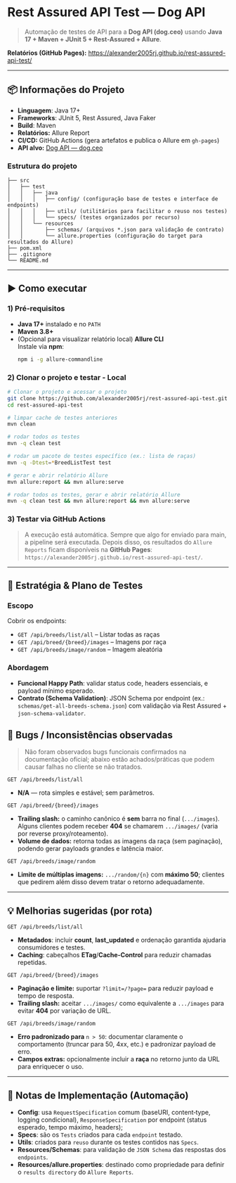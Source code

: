 # Rest Assured API Test — Dog API

> Automação de testes de API para a **Dog API (dog.ceo)** usando **Java 17 + Maven + JUnit 5 + Rest-Assured + Allure**.

**Relatórios (GitHub Pages):** https://alexander2005rj.github.io/rest-assured-api-test/

---

## 📦 Informações do Projeto

- **Linguagem**: Java 17+
- **Frameworks**: JUnit 5, Rest Assured, Java Faker
- **Build**: Maven
- **Relatórios:** Allure Report
- **CI/CD:** GitHub Actions (gera artefatos e publica o Allure em `gh-pages`)
- **API alvo:** [Dog API — dog.ceo](https://dog.ceo/dog-api/)

### Estrutura do projeto

```
├── src
│   ├── test
│   │   ├── java
│   │   │   ├── config/ (configuração base de testes e interface de endpoints)
│   │   │   ├── utils/ (utilitários para facilitar o reuso nos testes)
│   │   │   └── specs/ (testes organizados por recurso)
│   │   └── resources
│   │       ├── schemas/ (arquivos *.json para validação de contrato)
│   │       └── allure.properties (configuração do target para resultados do Allure)
├── pom.xml
├── .gitignore
└── README.md
```

---

## ▶️ Como executar

### 1) Pré-requisitos
- **Java 17+** instalado e no `PATH`
- **Maven 3.8+**
- (Opcional para visualizar relatório local) **Allure CLI**  
  Instale via **npm**:
  ```bash
  npm i -g allure-commandline

### 2) Clonar o projeto e testar - Local

```bash
# Clonar o projeto e acessar o projeto
git clone https://github.com/alexander2005rj/rest-assured-api-test.git
cd rest-assured-api-test

# limpar cache de testes anteriores
mvn clean

# rodar todos os testes
mvn -q clean test

# rodar um pacote de testes específico (ex.: lista de raças)
mvn -q -Dtest=*BreedListTest test

# gerar e abrir relatório Allure
mvn allure:report && mvn allure:serve

# rodar todos os testes, gerar e abrir relatório Allure
mvn -q clean test && mvn allure:report && mvn allure:serve
```


### 3) Testar via **GitHub Actions**

> A execução está automática. Sempre que algo for enviado para main, a pipeline será executada. Depois disso, os resultados do `Allure Reports` ficam disponíveis na **GitHub Pages**: `https://alexander2005rj.github.io/rest-assured-api-test/`.



---

## 🧪 Estratégia & Plano de Testes

### Escopo

Cobrir os endpoints:
* `GET /api/breeds/list/all` – Listar todas as raças
* `GET /api/breed/{breed}/images` – Imagens por raça
* `GET /api/breeds/image/random` – Imagem aleatória

### Abordagem

* **Funcional Happy Path**: validar status code, headers essenciais, e payload mínimo esperado.
* **Contrato (Schema Validation)**: JSON Schema por endpoint (ex.: `schemas/get-all-breeds-schema.json`) com validação via Rest Assured + `json-schema-validator`.

## 🐞 Bugs / Inconsistências observadas

> Não foram observados bugs funcionais confirmados na documentação oficial; abaixo estão achados/práticas que podem causar falhas no cliente se não tratados.

`GET /api/breeds/list/all`
* **N/A** — rota simples e estável; sem parâmetros.

`GET /api/breed/{breed}/images`
* **Trailing slash:** o caminho canônico é **sem** barra no final (`.../images`). Alguns clientes podem receber **404** se chamarem `.../images/` (varia por reverse proxy/roteamento).
* **Volume de dados:** retorna todas as imagens da raça (sem paginação), podendo gerar payloads grandes e latência maior. 

`GET /api/breeds/image/random`
* **Limite de múltiplas imagens:** `.../random/{n}` com **máximo 50**; clientes que pedirem além disso devem tratar o retorno adequadamente.

---

## 💡 Melhorias sugeridas (por rota)

`GET /api/breeds/list/all`
* **Metadados**: incluir **count**, **last_updated** e ordenação garantida ajudaria consumidores e testes.
* **Caching**: cabeçalhos **ETag**/**Cache-Control** para reduzir chamadas repetidas.

`GET /api/breed/{breed}/images`
* **Paginação e limite:** suportar `?limit=/?page=` para reduzir payload e tempo de resposta.
* **Trailing slash:** aceitar `.../images/` como equivalente a `.../images` para evitar **404** por variação de URL.

`GET /api/breeds/image/random`
* **Erro padronizado para** `n > 50`: documentar claramente o comportamento (truncar para 50, 4xx, etc.) e padronizar payload de erro.
* **Campos extras:** opcionalmente incluir a **raça** no retorno junto da URL para enriquecer o uso.


---

## 🔧 Notas de Implementação (Automação)

* **Config**: usa `RequestSpecification` comum (baseURI, content‑type, logging condicional), `ResponseSpecification` por endpoint (status esperado, tempo máximo, headers);
* **Specs**: são os `Tests` criados para cada `endpoint` testado.
* **Utils**: criados para `reuso` durante os testes contidos nas `Specs`.
* **Resources/Schemas**: para validação de `JSON Schema` das respostas dos `endpoints`.
* **Resources/allure.properties**: destinado como propriedade para definir o `results directory` do `Allure Reports`.